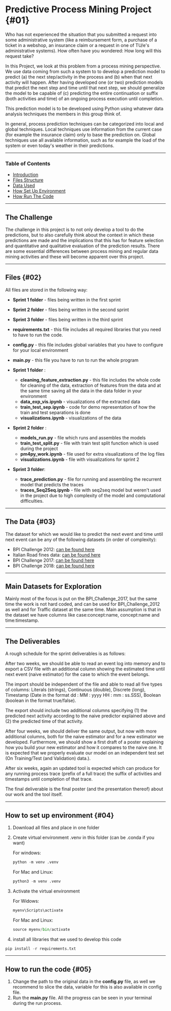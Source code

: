 # Predictive Process Mining Project {#01}

Who has not experienced the situation that you submitted a request into some administrative system (like a reimbursement form, a purchase of a ticket in a webshop, an insurance claim or a request in one of TU/e's administrative systems). How often have you wondered: How long will this request take? 

In this Project, we look at this problem from a process mining perspective. We use data coming from such a system to to develop a prediction model to predict (a) the next step/activity in the process and (b) when that next activity will happen. After having developed one (or two) prediction models that predict the next step and time until that next step, we should generalize the model to be capable of (c) predicting the entire continuation or suffix (both activities and time) of an ongoing process execution until completion.

This prediction model is to be developed using Python using whatever data analysis techniques the members in this group think of.

In general, process prediction techniques can be categorized into local and global techniques. Local techniques use information from the current case (for example the insurance claim) only to base the prediction on. Global techniques use all available information, such as for example the load of the system or even today's weather in their predictions. 

___
### Table of Contents

- [Introduction](#01)
- [Files Structure](#02)
- [Data Used](#03)
- [How Set Up Environment](#04)
- [How Run The Code](#05)
___
## The Challenge 

The challenge in this project is to not only develop a tool to do the predictions, but to also carefully think about the context in which these predictions are made and the implications that this has for feature selection and quantitative and qualitative evaluation of the prediction results. There are some essential differences between process mining and regular data mining activities and these will become apparent over this project.
___

## Files {#02}

All files are stored in the following way:
- **Sprint 1 folder** - files being written in the first sprint
- **Sprint 2 folder** - files being written in the second sprint
- **Sprint 3 folder** - files being written in the third sprint

- **requirements.txt** - this file includes all required libraries that you need to have to run the code.
- **config.py** - this file includes global variables that you have to configure for your local environment
- **main.py** - this file you have to run to run the whole program

- **Sprint 1 folder** :
   - **cleaning_feature_extraction.py** - this file includes the whole code for cleaning of the data, extraction of features from the data and at the same time saving all the data in the data folder in your environment
   - **data_exp_vis.ipynb** - visualizations of the extracted data
   - **train_test_sep.ipynb** - code for demo representation of how the train and test separations is done 
   - **visualizations.ipynb** - visualizations of the data

- **Sprint 2 folder** :
   - **models_run.py** - file which runs and assembles the models 
   - **train_test_split.py** - file with train test split function which is used during the project
   - **pm4py_work.ipynb** - file used for extra visualizations of the log files
   - **visualizations.ipynb** - file with visualizations for sprint 2

- **Sprint 3 folder**:
   - **trace_prediction.py** - file for running and assembling the recurrent model that predicts the traces
   - **traces_Seq2Seq.ipynb** - file with seq2seq model but weren't used in the project due to high complexity of the model and computational difficulties.
___
## The Data {#03}

The dataset for which we would like to predict the next event and time until next event can be any of the following datasets (in order of complexity):

- BPI Challenge 2012: [can be found here](https://doi.org/10.4121/uuid:3926db30-f712-4394-aebc-75976070e91f)
- Italian Road fines data: [can be found here](https://doi.org/10.4121/uuid:270fd440-1057-4fb9-89a9-b699b47990f5)
- BPI Challenge 2017: [can be found here](https://doi.org/10.4121/uuid:5f3067df-f10b-45da-b98b-86ae4c7a310b)
- BPI Challenge 2018: [can be found here](https://doi.org/10.4121/uuid:3301445f-95e8-4ff0-98a4-901f1f204972)


___
## Main Datasets for Exploration
   Mainly most of the focus is put on the BPI_Challenge_2017, but the same time the work is not hard coded, and can be used for BPI_Challenge_2012 as well and for Traffic dataset at the same time. 
   Main assumption is that in the dataset we have columns like case:concept:name, concept:name and time:timestamp.

___
## The Deliverables  

A rough schedule for the sprint deliverables is as follows:

After two weeks, we should be able to read an event log into memory and to export a CSV file with an additional column showing the estimated time until next event (naive estimator) for the case to which the event belongs.

The import should be independent of the file and able to read all five types of columns: Literals (strings), Continuous (double), Discrete (long), Timestamp (Date in the format dd : MM : yyyy HH : mm : ss.SSS), Boolean (boolean in the format true/false). 

The export should include two additional columns specifying (1) the predicted next activity according to the naive predictor explained above and (2) the predicted time of that activity.

After four weeks, we should deliver the same output, but now with more additional columns, both for the naive estimator and for a new estimator we developed. Furthermore, we should show a first draft of a poster explaining how you build your new estimator and how it compares to the naive one. It is expected that we properly evaluate our model on an independent test set (On Training/Test (and Validation) data.).

After six weeks, again an updated tool is expected which can produce for any running process trace (prefix of a full trace) the suffix of activities and timestamps until completion of that trace. 

The final deliverable is the final poster (and the presentation thereof) about our work and the tool itself.

___
## How to set up environment {#04}

1. Download all files and place in one folder
2. Create virtual environment .venv in this folder (can be .conda if you want)
   
   For windows:
   ```python
   python -m venv .venv
   ```
   For Mac and Linux:
   ```python
   python3 -m venv .venv
   ```
3. Activate the virtual environment
   
   For Widows:
   ```python
   myenv\Scripts\activate
   ```
   For Mac and Linux:
   ```python
   source myenv/bin/activate
   ```
4. install all libraries that we used to develop this code
  ```python
  pip install -r requirements.txt
  ```
___
## How to run the code {#05}
1. Change the path to the original data in the **config.py** file, as well we recommend to slice the data, variable for this is also available in config file. 
2. Run the **main.py** file. All the progress can be seen in your terminal during the run process.